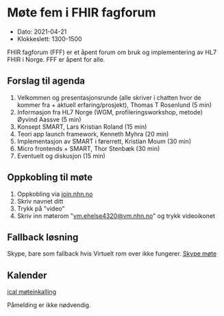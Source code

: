 # Møte fem i FHIR fagforum

* Dato: 2021-04-21
* Klokkeslett: 1300-1500

FHIR fagforum (FFF) er et åpent forum om bruk og implementering av HL7 FHIR i Norge. FFF er åpent for alle.

## Forslag til agenda

1. Velkommen og presentasjonsrunde (alle skriver i chatten hvor de kommer fra + aktuell erfaring/prosjekt), Thomas T Rosenlund (5 min)
1. Informasjon fra HL7 Norge (WGM, profileringsworkshop, metode) Øyvind Aassve (5 min)
1. Konsept SMART, Lars Kristian Roland (15 min)
1. Teori app launch framework, Kenneth Myhra (20 min)
1. Implementasjon av SMART i førerrett, Kristian Moum (30 min)
1. Micro frontends + SMART, Thor Stenbæk (30 min)
1. Eventuelt og diskusjon (15 min)

## Oppkobling til møte

1. Oppkobling via [join.nhn.no](http://join.nhn.no)  
1. Skriv navnet ditt  
1. Trykk på "video"  
1. Skriv inn møterom "vm.ehelse4320@vm.nhn.no" og trykk videoikonet  

## Fallback løsning

Skype, bare som fallback hvis Virtuelt rom over ikke fungerer.
[Skype møte](https://meet.ehelse.no/thomas.tveit.rosenlund/JY6LJC2Q)

## Kalender

[ical møteinkalling](ical/FHIR%20fagforum%20%235.ics)

Påmelding er ikke nødvendig.

